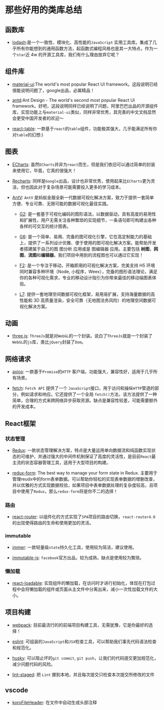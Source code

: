 # 那些好用的类库总结

## 函数库

- [lodash](https://lodash.com/):是一个一致性、模块化、高性能的`JavaScript` 实用工具库。集成了几乎所有你能想到的通用函数方法，起函数式编程风格也是其一大特点，作为一个`star`近 4w 的开源工具库，我们有什么理由放弃它呢？

## 组件库

- [material-ui](https://material-ui.com/):The world's most popular React UI framework。这段说明已经很能说明问题了，google出品，必属精品！

- [antd](https://ant.design/):Ant Design - The world's second most popular React UI framework。好吧，这段说明同样已经说明了问题，阿里巴巴出品的开源组件库，实现功能上与`material-ui`类似，同样非常优秀，其完善的中文文档显然会更受中国开发者的欢迎～

- [react-table](https://github.com/tannerlinsley/react-table): 一款基于`react`的`table`组件，功能极其强大，几乎能满足所有你对`table`的幻想:)

## 图表

- [ECharts](https://echarts.baidu.com/): 虽然`ECharts`并非为`react`而生，但是我们依旧可以通过简单的封装来使用它，毕竟，它真的很强大！

- [Recharts](http://recharts.org/en-US/): 同样是`Google`出品，设计也非常优秀，使用起来比`ECharts`更为灵活，但也因此对于复杂场景可能需要投入更多的学习成本。

- [AntV](http://antv.alipay.com/zh-cn/index.html): `AntV` 是蚂蚁金服全新一代数据可视化解决方案，致力于提供一套简单
方便、专业可靠、无限可能的数据可视化最佳实践。

    - [G2](http://antv.alipay.com/zh-cn/g2/3.x/index.html): 是一套基于可视化编码的图形语法，以数据驱动，具有高度的易用性和扩展性，用户无需关注各种繁琐的实现细节，一条语句即可构建出各种各样的可交互的统计图表。

    - [G6](http://antv.alipay.com/zh-cn/g6/2.x/index.html): 是一个简单、易用、完备的图可视化引擎，它在高定制能力的基础上，提供了一系列设计优雅、便于使用的图可视化解决方案。能帮助开发者搭建属于自己的图 图分析 应用或是 图编辑器 应用。主要包括 **树图**，**网图**，**流图**和**编辑器**。我们项目中用到的流程图也可以通过它实现！ 

    - [F2](http://antv.alipay.com/zh-cn/f2/3.x/index.html): 是一个专注于移动，开箱即用的可视化解决方案，完美支持 H5 环境同时兼容多种环境（Node, 小程序，Weex），完备的图形语法理论，满足你的各种可视化需求，专业的移动设计指引为你带来最佳的移动端图表体验。

    - [L7](http://antv.alipay.com/zh-cn/l7/1.x/index.html): 提供一套地理空间数据可视化框架，易用易扩展，支持海量数据的高性能和 3D 高质量渲染，安全可靠（无地图法务风险）的地理空间数据可视化解决方案。

## 动画

- [three.js](https://threejs.org/): `ThreeJs`就是对`WebGL`的一个封装。说白了`ThreeJs`就是一个封装了`WebGL`的`js`库，类比`jQuery`封装了`Dom`。

## 网络请求

- [axios](https://github.com/axios/axios): 一款基于`Promise`的`HTTP` 客户端，功能强大，兼容性好，适用于几乎所有场景。

- [fetch](https://developer.mozilla.org/zh-CN/docs/Web/API/Fetch_API/Using_Fetch): `Fetch API` 提供了一个 `JavaScript`接口，用于访问和操纵`HTTP`管道的部分，例如请求和响应。它还提供了一个全局 `fetch()`方法，该方法提供了一种简单，合理的方式来跨网络异步获取资源。缺点是兼容性较差，可能需要额外的开发成本。

## React框架

### 状态管理

- [Redux](https://redux.js.org/): 一款状态管理解决方案，特点是大量运用单向数据流和纯函数实现状态的可维护，并通过强大的中间件机制保证了高度的灵活性，是目前`React`最主流的状态容器管理工具，适用于大型项目的构建。

- [redux-form](https://redux-form.com/7.3.0/): The best way to manage your form state in Redux. 主要用于管理reudx中的form表单数据。可以帮助你轻松的实现表单数据的增删改查，并以优雅的方式实现数据校验，如果项目中表单数据处理的复杂度较高，且项目中使用了`Redux`，那么`redux-form`将是你不二的选择！

### 路由

- [react-router](https://reacttraining.com/react-router/web/guides/quick-start): 以组件化的方式实现了`SPA`项目的路由切换，`react-router4.0`的出现使得路由的生命和使用更加的灵活。

### immutable

- [immer](https://github.com/mweststrate/immer): 一款轻量级`state`持久化工具，使用较为简洁，建议使用。

- [immutable-js](https://github.com/immutable-js/immutable-js): `facebook`官方出品，较为成熟，缺点是使用较为繁琐。

### 懒加载

- [react-loadable](https://github.com/jamiebuilds/react-loadable): 实现组件的懒加载，在访问时才进行初始化，体现在打包过程中会将懒加载的组件或页面从主文件中分离出来，减小一次性加载文件的大小。

## 项目构建

- [webpack](https://webpack.js.org/): 目前最流行的的前端项目构建工具，无需犹豫，它是你最好的选择！

- [eslint](https://cn.eslint.org/): 可组装的`JavaScript`和`JSX`检查工具，可以帮助我们事先代码语法检查和规范化。

- [husky](https://github.com/typicode/husky): 可以阻止坏的`git commit`, `git push`，让我们的代码提交更加规范化，减少问题代码的风险。

- [lint-staged](https://github.com/okonet/lint-staged): 把 `Lint` 挪到本地，并且每次提交只检查本次提交所修改的文件

## vscode

- [koroFileHeader](https://github.com/OBKoro1/koro1FileHeader/wiki): 在文件中自动生成头部注释
